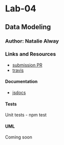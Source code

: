 # Lab-04

## Data Modeling

### Author: Natalie Alway

### Links and Resources
* [submission PR](https://github.com/nataliealway-401-advanced-javascript/lab-04-data-modeling/pull/1)
* [travis](https://www.travis-ci.com/nataliealway-401-advanced-javascript/lab-04-data-modeling)

#### Documentation
* [jsdocs](http://xyz.com/api-docs)


  
#### Tests
Unit tests - npm test

#### UML
Coming soon
